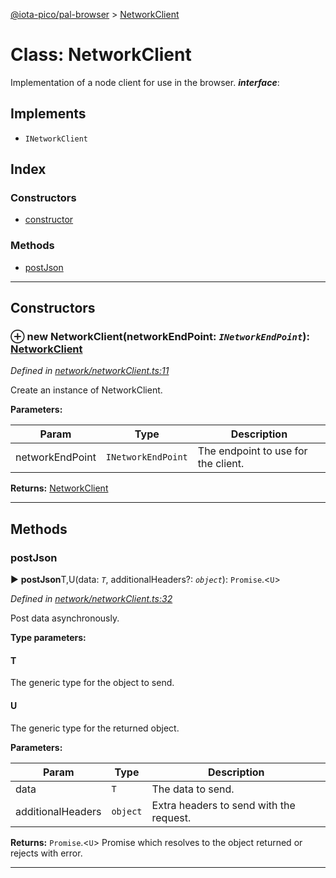 [@iota-pico/pal-browser](../README.md) > [NetworkClient](../classes/networkclient.md)



# Class: NetworkClient


Implementation of a node client for use in the browser.
*__interface__*: 


## Implements

* `INetworkClient`

## Index

### Constructors

* [constructor](networkclient.md#constructor)


### Methods

* [postJson](networkclient.md#postjson)



---
## Constructors
<a id="constructor"></a>


### ⊕ **new NetworkClient**(networkEndPoint: *`INetworkEndPoint`*): [NetworkClient](networkclient.md)


*Defined in [network/networkClient.ts:11](https://github.com/iotaeco/iota-pico-pal-browser/blob/538353b/src/network/networkClient.ts#L11)*



Create an instance of NetworkClient.


**Parameters:**

| Param | Type | Description |
| ------ | ------ | ------ |
| networkEndPoint | `INetworkEndPoint`   |  The endpoint to use for the client. |





**Returns:** [NetworkClient](networkclient.md)

---


## Methods
<a id="postjson"></a>

###  postJson

► **postJson**T,U(data: *`T`*, additionalHeaders?: *`object`*): `Promise`.<`U`>



*Defined in [network/networkClient.ts:32](https://github.com/iotaeco/iota-pico-pal-browser/blob/538353b/src/network/networkClient.ts#L32)*



Post data asynchronously.


**Type parameters:**

#### T 

The generic type for the object to send.

#### U 

The generic type for the returned object.

**Parameters:**

| Param | Type | Description |
| ------ | ------ | ------ |
| data | `T`   |  The data to send. |
| additionalHeaders | `object`   |  Extra headers to send with the request. |





**Returns:** `Promise`.<`U`>
Promise which resolves to the object returned or rejects with error.






___


